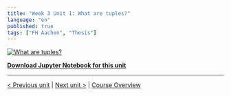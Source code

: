 ```yaml
---
title: "Week 3 Unit 1: What are tuples?"
language: "en"
published: true
tags: ["FH Aachen", "Thesis"]
---
```


[![What are tuples?](https://img.youtube.com/vi/szNgmVOBayg/hqdefault.jpg)](https://youtu.be/szNgmVOBayg)

[**Download Jupyter Notebook for this unit**](files/Week_3_Unit_1_tuples_notebook.ipynb)

---

[< Previous unit](/teaching/python-mooc/welcome_to_week3) | [Next unit >](/teaching/python-mooc/week3_unit1_selftest) |
[Course Overview](/teaching/python-mooc)